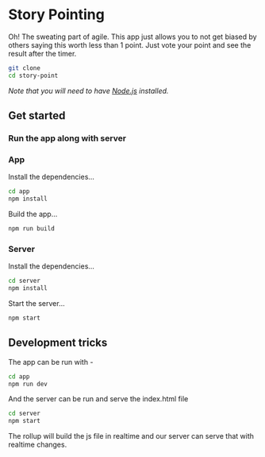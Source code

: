 # Story Pointing

Oh! The sweating part of agile. This app just allows you to not get biased by others saying this worth less than 1 point. Just vote your point and see the result after the timer.

```bash
git clone 
cd story-point
```

*Note that you will need to have [Node.js](https://nodejs.org) installed.*


## Get started

### Run the app along with server

### App
Install the dependencies...
```bash
cd app
npm install
```
Build the app...
```bash
npm run build
```

### Server
Install the dependencies...
```bash
cd server
npm install
```
Start the server...
```bash
npm start
```


## Development tricks

The app can be run with - 
```bash
cd app
npm run dev
```
And the server can be run and serve the index.html file
```bash
cd server
npm start
```
The rollup will build the js file in realtime and our server can serve that with realtime changes.
